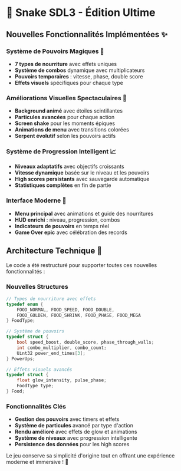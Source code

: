 # 🐍 Snake SDL3 - Édition Ultime 

## Nouvelles Fonctionnalités Implémentées ✨

### Système de Pouvoirs Magiques 🔮
- **7 types de nourriture** avec effets uniques
- **Système de combos** dynamique avec multiplicateurs
- **Pouvoirs temporaires** : vitesse, phase, double score
- **Effets visuels** spécifiques pour chaque type

### Améliorations Visuelles Spectaculaires 🌟
- **Background animé** avec étoiles scintillantes
- **Particules avancées** pour chaque action
- **Screen shake** pour les moments épiques
- **Animations de menu** avec transitions colorées
- **Serpent évolutif** selon les pouvoirs actifs

### Système de Progression Intelligent 📈
- **Niveaux adaptatifs** avec objectifs croissants
- **Vitesse dynamique** basée sur le niveau et les pouvoirs
- **High scores persistants** avec sauvegarde automatique
- **Statistiques complètes** en fin de partie

### Interface Moderne 🎨
- **Menu principal** avec animations et guide des nourritures
- **HUD enrichi** : niveau, progression, combos
- **Indicateurs de pouvoirs** en temps réel
- **Game Over epic** avec célébration des records

## Architecture Technique 🔧

Le code a été restructuré pour supporter toutes ces nouvelles fonctionnalités :

### Nouvelles Structures
```c
// Types de nourriture avec effets
typedef enum {
    FOOD_NORMAL, FOOD_SPEED, FOOD_DOUBLE, 
    FOOD_GOLDEN, FOOD_SHRINK, FOOD_PHASE, FOOD_MEGA
} FoodType;

// Système de pouvoirs
typedef struct {
    bool speed_boost, double_score, phase_through_walls;
    int combo_multiplier, combo_count;
    Uint32 power_end_times[3];
} PowerUps;

// Effets visuels avancés
typedef struct {
    float glow_intensity, pulse_phase;
    FoodType type;
} Food;
```

### Fonctionnalités Clés
- **Gestion des pouvoirs** avec timers et effets
- **Système de particules** avancé par type d'action
- **Rendu amélioré** avec effets de glow et animations
- **Système de niveaux** avec progression intelligente
- **Persistence des données** pour les high scores

Le jeu conserve sa simplicité d'origine tout en offrant une expérience moderne et immersive ! 🚀
